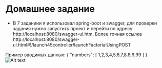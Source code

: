 # Домашнее задание  

- В 7 заданиии я использовал spring-boot и swagger, для проверки задания нужно запустить проект и перейти по адресу http://localhost:8080/swagger-ui.htm.
Более точная ссылка http://localhost:8080/swagger-ui.html#!/launch45controller/launchFactorialUsingPOST

Пример вводимых данных: 
{
  "numbers": [  1,2,3,4,5,6,7,8.8,9,99 ]
}
![Alt text](https://downloader.disk.yandex.ru/preview/bd7f9ab5dd8278c3930bd276ae98d79185e4c86384650d232d73bd8087af516f/5cd1ba24/vUg7JZSSbRCqcuRkAaJvjFVWQO-61meODm1jtkdSQ8CJR_R4-Sj_sRWoufQcdRk9jFn4p7iHeNXtn8bBMBxCJg%3D%3D?uid=0&filename=%D0%A1%D0%BD%D0%B8%D0%BC%D0%BE%D0%BA%20%D1%8D%D0%BA%D1%80%D0%B0%D0%BD%D0%B0%202019-05-07%20%D0%B2%2016.00.15.png&disposition=inline&hash=&limit=0&content_type=image%2Fpng&tknv=v2&size=2048x2048 "Screen1")

